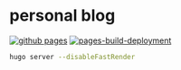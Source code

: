 # personal blog

[![github pages](https://github.com/belijzajac/belijzajac.github.io/actions/workflows/gh-pages.yml/badge.svg)](https://github.com/belijzajac/belijzajac.github.io/actions/workflows/gh-pages.yml)
[![pages-build-deployment](https://github.com/belijzajac/belijzajac.github.io/actions/workflows/pages/pages-build-deployment/badge.svg)](https://github.com/belijzajac/belijzajac.github.io/actions/workflows/pages/pages-build-deployment)

```bash
hugo server --disableFastRender
```

